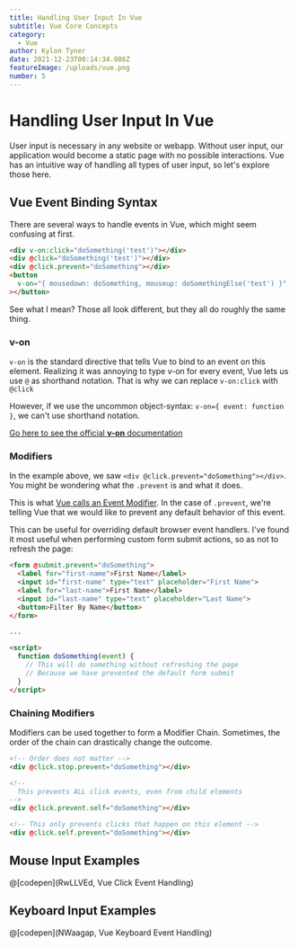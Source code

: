 ```yaml
---
title: Handling User Input In Vue
subtitle: Vue Core Concepts
category:
  - Vue
author: Kylon Tyner
date: 2021-12-23T00:14:34.086Z
featureImage: /uploads/vue.png
number: 5
---
```

# Handling User Input In Vue

User input is necessary in any website or webapp. Without user input, our application would become a static page with no possible interactions. Vue has an intuitive way of handling all types of user input, so let's explore those here.

## Vue Event Binding Syntax

There are several ways to handle events in Vue, which might seem confusing at first.

```html
<div v-on:click="doSomething('test')"></div>
<div @click="doSomething('test')"></div>
<div @click.prevent="doSomething"></div>
<button 
  v-on="{ mousedown: doSomething, mouseup: doSomethingElse('test') }"
></button>
```

See what I mean? Those all look different, but they all do roughly the same thing.

### v-on

`v-on` is the standard directive that tells Vue to bind to an event on this element. Realizing it was annoying to type v-on for every event, Vue lets us use `@` as shorthand notation. That is why we can replace `v-on:click` with `@click`

However, if we use the uncommon object-syntax: `v-on={ event: function }`, we can't use shorthand notation.

[Go here to see the official **v-on** documentation](https://v3.vuejs.org/api/directives.html#v-on)

### Modifiers

In the example above, we saw `<div @click.prevent="doSomething"></div>`. You might be wondering what the `.prevent` is and what it does.

This is what [Vue calls an Event Modifier](https://vuejs.org/v2/guide/events.html#Event-Modifiers). In the case of `.prevent`, we're telling Vue that we would like to prevent any default behavior of this event.

This can be useful for overriding default browser event handlers. I've found it most useful when performing custom form submit actions, so as not to refresh the page:

```html
<form @submit.prevent="doSomething">
  <label for="first-name">First Name</label>
  <input id="first-name" type="text" placeholder="First Name">
  <label for="last-name">First Name</label>
  <input id="last-name" type="text" placeholder="Last Name">
  <button>Filter By Name</button>
</form>

...

<script>
  function doSomething(event) {
    // This will do something without refreshing the page
    // Because we have prevented the default form submit
  }
</script>
```

### Chaining Modifiers

Modifiers can be used together to form a Modifier Chain. Sometimes, the order of the chain can drastically change the outcome.

```html
<!-- Order does not matter -->
<div @click.stop.prevent="doSomething"></div>

<!-- 
  This prevents ALL click events, even from child elements
-->
<div @click.prevent.self="doSomething"></div>

<!-- This only prevents clicks that happen on this element -->
<div @click.self.prevent="doSomething"></div>
```

## Mouse Input Examples

@[codepen](RwLLVEd, Vue Click Event Handling)

## Keyboard Input Examples
@[codepen](NWaagap, Vue Keyboard Event Handling)